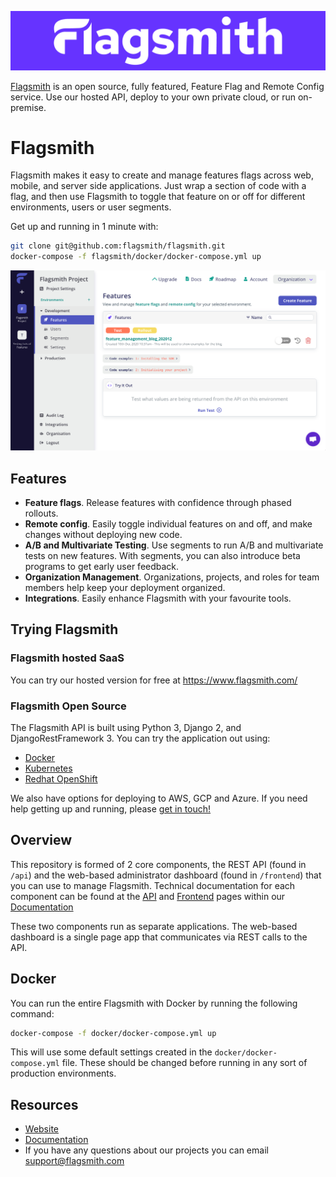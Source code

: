 [![Feature Flag, Remote Config and A/B Testing platform, Flagsmith](static-files/hero.png)](https://www.flagsmith.com/)

[Flagsmith](https://www.flagsmith.com/) is an open source, fully featured, Feature Flag and Remote Config service. Use
our hosted API, deploy to your own private cloud, or run on-premise.

# Flagsmith

Flagsmith makes it easy to create and manage features flags across web, mobile, and server side applications. Just wrap
a section of code with a flag, and then use Flagsmith to toggle that feature on or off for different environments, users
or user segments.

Get up and running in 1 minute with:

```bash
git clone git@github.com:flagsmith/flagsmith.git
docker-compose -f flagsmith/docker/docker-compose.yml up
```

![Flagsmith Screenshot](static-files/screenshot.png)

## Features

- **Feature flags**. Release features with confidence through phased rollouts.
- **Remote config**. Easily toggle individual features on and off, and make changes without deploying new code.
- **A/B and Multivariate Testing**. Use segments to run A/B and multivariate tests on new features. With segments, you
  can also introduce beta programs to get early user feedback.
- **Organization Management**. Organizations, projects, and roles for team members help keep your deployment organized.
- **Integrations**. Easily enhance Flagsmith with your favourite tools.

## Trying Flagsmith

### Flagsmith hosted SaaS

You can try our hosted version for free at https://www.flagsmith.com/

### Flagsmith Open Source

The Flagsmith API is built using Python 3, Django 2, and DjangoRestFramework 3. You can try the application out using:

- [Docker](/docker)
- [Kubernetes](https://github.com/Flagsmith/flagsmith-charts)
- [Redhat OpenShift](https://operatorhub.io/operator/flagsmith)

We also have options for deploying to AWS, GCP and Azure. If you need help getting up and running, please
[get in touch!](mailto:support@flagsmith.com)

## Overview

This repository is formed of 2 core components, the REST API (found in `/api`) and the web-based administrator dashboard
(found in `/frontend`) that you can use to manage Flagsmith. Technical documentation for each component can be found at
the [API](https://docs.flagsmith.com/deployment/locally-api) and
[Frontend](https://docs.flagsmith.com/deployment/locally-frontend) pages within our [Documentation](https://docs.flagsmith.com/)

These two components run as separate applications. The web-based dashboard is a single page app that communicates via
REST calls to the API.

## Docker

You can run the entire Flagsmith with Docker by running the following command:

```bash
docker-compose -f docker/docker-compose.yml up
```

This will use some default settings created in the `docker/docker-compose.yml` file. These should be changed before
running in any sort of production environments.

## Resources

- [Website](https://www.flagsmith.com/)
- [Documentation](https://docs.flagsmith.com/)
- If you have any questions about our projects you can email [support@flagsmith.com](mailto:support@flagsmith.com)
